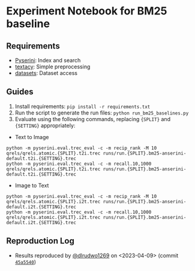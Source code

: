 # Experiment Notebook for BM25 baseline

## Requirements

- [Pyserini](https://github.com/castorini/pyserini): Index and search
- [textacy](https://textacy.readthedocs.io/en/latest): Simple preprocessing
- [datasets](https://huggingface.co/docs/datasets/index): Dataset access

## Guides

1. Install requirements: `pip install -r requirements.txt`
2. Run the script to generate the run files: `python run_bm25_baselines.py`
3. Evaluate using the following commands, replacing `{SPLIT}` and `{SETTING}` appropriately:
- Text to Image
```
python -m pyserini.eval.trec_eval -c -m recip_rank -M 10 qrels/qrels.atomic.{SPLIT}.t2i.trec runs/run.{SPLIT}.bm25-anserini-default.t2i.{SETTING}.trec
python -m pyserini.eval.trec_eval -c -m recall.10,1000 qrels/qrels.atomic.{SPLIT}.t2i.trec runs/run.{SPLIT}.bm25-anserini-default.t2i.{SETTING}.trec
```
- Image to Text
```
python -m pyserini.eval.trec_eval -c -m recip_rank -M 10 qrels/qrels.atomic.{SPLIT}.i2t.trec runs/run.{SPLIT}.bm25-anserini-default.i2t.{SETTING}.trec
python -m pyserini.eval.trec_eval -c -m recall.10,1000 qrels/qrels.atomic.{SPLIT}.i2t.trec runs/run.{SPLIT}.bm25-anserini-default.i2t.{SETTING}.trec
```

## Reproduction Log
+ Results reproduced by [@dlrudwo1269](https://github.com/dlrudwo1269) on <2023-04-09> (commit [`45a5540`](https://github.com/dlrudwo1269/AToMiC/commit/45a5540c473c48e4e7c68b0258b5ad23cf2e43d0))
